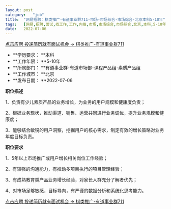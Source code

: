 ```yaml
---
layout:	post
category:	"job"
title:	"网易招聘：棋类推广-有道事业群711-市场-市场综合-市场综合-北京本科5-10年"
tags:	[网易,招聘,面试,找工作,工作,内推,市场,市场综合,市场综合,北京,本科,5-10年]
date:	2022-07-06
---
```


[点击应聘 投递简历就有面试机会 ->  棋类推广-有道事业群711](http://mobile.bole.netease.com/bole/boleDetail?id=41376&employeeId=346f03c3cda5f04c&key=all)



- **学历要求： **本科
- **工作年限： **5-10年
- **所属部门： **有道事业群-有道市场部-课程产品组-素质产品组
- **工作城市： **北京
- **发布日期： **2022-07-06



**职位描述**

1、负责有少儿素质产品的业务增长，为业务的用户规模和健康度负责；

2、根据业务现状，推动渠道、销售、运营共同进行业务调优，提升业务规模和健康度；

3、能够结合敏锐的用户洞察，挖掘用户的核心需求，制定有效的增长策略对业务年度目标负责。





**职位要求**

1、5年以上市场推广或用户增长相关岗位工作经验；

2、有较强的沟通能力，有推动多项目执行的项目管理经验；

3、有成熟教育类产品业务增长经验，对家长人群充分了解者优先；

4、对市场足够敏感，目标导向，有严谨的数据分析和系统化思考能力。



[点击应聘 投递简历就有面试机会 ->  棋类推广-有道事业群711](http://mobile.bole.netease.com/bole/boleDetail?id=41376&employeeId=346f03c3cda5f04c&key=all)